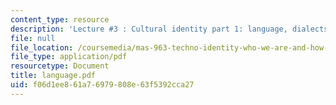 ```yaml
---
content_type: resource
description: 'Lecture #3 : Cultural identity part 1: language, dialects and email'
file: null
file_location: /coursemedia/mas-963-techno-identity-who-we-are-and-how-we-perceive-ourselves-and-others-spring-2002/f06d1ee861a76979808e63f5392cca27_language.pdf
file_type: application/pdf
resourcetype: Document
title: language.pdf
uid: f06d1ee8-61a7-6979-808e-63f5392cca27
---
```

